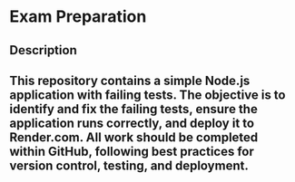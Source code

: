 # Exam Preparation

## Description  
This repository contains a simple Node.js application with failing tests. The objective is to identify and fix the failing tests, ensure the application runs correctly, and deploy it to Render.com. All work should be completed within GitHub, following best practices for version control, testing, and deployment.
---
